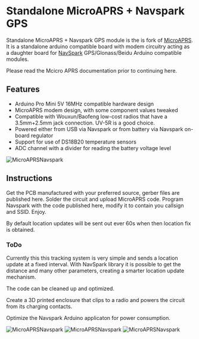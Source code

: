 Standalone MicroAPRS + Navspark GPS
==========

Standalone MicroAPRS + Navspark GPS module is the is fork of [MicroAPRS](https://github.com/markqvist/MicroAPRS). It is a standalone arduino compatible board with modem circuitry acting as a daughter board for [NavSpark](http://navspark.com.tw/) GPS/Glonass/Beidu Arduino compatible modules. 

Please read the Mcicro APRS documentation prior to continuing here.

## Features

- Arduino Pro Mini 5V 16MHz compatible hardware design
- MicroAPRS modem design, with some component values tweaked
- Compatible with Wouxun/Baofeng low-cost radios that have a 3.5mm+2.5mm jack connection. UV-5R is a good choice.
- Powered either from USB via Navspark or from battery via Navspark on-board regulator
- Support for use of DS18B20 temperature sensors
- ADC channel with a divider for reading the battery voltage level

![MicroAPRSNavspark](https://raw.githubusercontent.com/IRNAS/MicroAPRS/master/DesignMicroAPRSNavspark/photos/navspark-microaprs-1.jpg)

## Instructions

Get the PCB manufactured with your preferred source, gerber files are published here. Solder the circuit and upload MicroAPRS code. Program Navspark with the code published here, modify it to contain you callsign and SSID. Enjoy.

By default location updates will be sent out ever 60s when then location fix is obtained.

### ToDo

Currently this this tracking system is very simple and sends a location update at a fixed interval. With NavSpark library it is possible to get the distance and many other parameters, creating a smarter location update mechanism.

The code can be cleaned up and optimized. 

Create a 3D printed enclosure that clips to a radio and powers the circuit from its charging contacts.

Optimize the Navspark Arduino applicaton for power consumption.


![MicroAPRSNavspark](https://raw.githubusercontent.com/IRNAS/MicroAPRS/master/DesignMicroAPRSNavspark/photos/navspark-microaprs-2.jpg)
![MicroAPRSNavspark](https://raw.githubusercontent.com/IRNAS/MicroAPRS/master/DesignMicroAPRSNavspark/photos/navspark-microaprs-3.jpg)
![MicroAPRSNavspark](https://raw.githubusercontent.com/IRNAS/MicroAPRS/master/DesignMicroAPRSNavspark/photos/navspark-microaprs-4.jpg)
